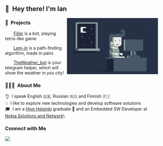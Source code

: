 ## 👋 &nbsp;Hey there! I'm Ian

<img alt="Night Coding" src="https://raw.githubusercontent.com/AVS1508/AVS1508/master/assets/Night-Coding.gif" align="right"/>

### 🔨 &nbsp;Projects
<p>&emsp;&emsp;<a href="https://github.com/IanGaplichnik/42_Filler">Filler</a> is a bot, playing tetris-like game
<p>&emsp;&emsp;<a href="https://github.com/HenronenGIT/lem-in">Lem-in</a> is a path-finding algorithm, made in pairs</p>
<p>&emsp;&emsp;<a href="https://github.com/IanGaplichnik/TheWeatherReport_bot">TheWeather_bot</a> is your telegram helper, which will show the weather in you city!</p>

### 👨🏻‍💻 &nbsp;About Me
👌 &nbsp;I speak English 🇬🇧, Russian 🇷🇺 and Finnish 🇫🇮\
💡 &nbsp;I like to explore new technologies and develop software solutions\
🎓 &nbsp;I am a <a href="https://www.hive.fi/">Hive Helsinki</a> graduate :honeybee: and an Embedded SW Developer at <a href="https://www.nokia.com/networks/mobile-networks/">Nokia Solutions and Network</a>\

### Connect with Me

<a href="https://www.linkedin.com/in/iangaplichnik/"><img src="https://img.shields.io/badge/-Ian%20Gaplichnik-0077B5?style=flat-square&logo=Linkedin&logoColor=white"/></a>

